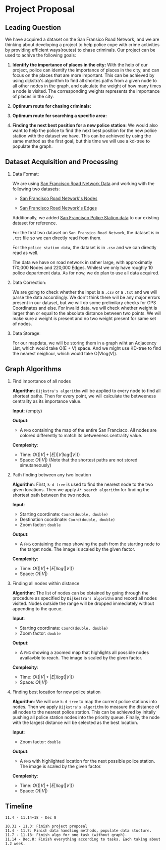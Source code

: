 # Project Proposal

## Leading Question

We have acquired a dataset on the San Fransico Road Network, and we are thinking about developing a project to help police cope with crime activities by providing efficient ways(routes) to chase criminals. Our project can be used to achive the following goals:

1. **Identify the importance of places in the city:** With the help of our project, police can identify the importance of places in the city, and can focus on the places that are more important. This can be achieved by using dijkstra's algorithm to find all shortes paths from a given node to all other nodes in the graph, and calculate the weight of how many times a node is visited. The corresponding weights represents the importance of places in the city.

2. **Optimum route for chasing criminals:**

3. **Optimum route for searching a specific area:**

4. **Finding the next best position for a new police station:** We would also want to help the police to find the next best position for the new police station with the dataset we have. This can be achieved by using the same method as the first goal, but this time we will use a kd-tree to populate the graph.

## Dataset Acquisition and Processing

1. Data Format:

    We are using [San Francisco Road Network Data](https://www.cs.utah.edu/~lifeifei/SpatialDataset.htm) and working with the following two datasets:

    - [San Francisco Road Network's Nodes](https://www.cs.utah.edu/~lifeifei/research/tpq/SF.cnode)

    - [San Francisco Road Network's Edges](https://www.cs.utah.edu/~lifeifei/research/tpq/SF.cedge)

    Additionally, we added [San Francisco Police Station data](https://data.sfgov.org/Public-Safety/Map-of-Police-Stations-2011-/a9xm-jdem) to our existing dataset for reference.

    For the first two dataset on `San Fransico Road Network`, the dataset is in `.txt` file so we can directly read from them.

    For the `police station data`, the dataset is in `.csv` and we can directly read as well.

    The data we have on road network in rather large, with approximatly 170,000 Nodes and 220,000 Edges. Whilest we only have roughly 10 police department data. As for now, we do plan to use all data acquired.

2. Data Correction:

    We are going to check whether the input is a `.csv` or a `.txt` and we will parse the data accordingly. We don't think there will be any major errors present in our dataset, but we will do some prelimilary checks for GPS Coordinates and else. For invalid data, we will check whether weight is larger than or equal to the absolute distance between two points. We will make sure a weight is present  and no two weight present for same set of nodes.

3. Data Storage:

    For our mapdata, we will be storing them in a graph wiht an Adjacency List, which would take O(E + V) space. And we might use KD-tree to find the nearest neighour, which would take O(Vlog(V)).

## Graph Algorithms

1. Find importance of all nodes

    **Algorithm**: `Dijkstra's algorithm` will be applied to every node to find all shortest paths. Then for every point, we will calculate the betweeness centrality as its importance value.

    **Input**: (empty)

    **Output**:
     - A `PNG` containing the map of the entire San Francisco. All nodes are colored differently to match its betweeness centrality value.

    **Complexity**:
     - Time: $O((|V| + |E|)|V|log(|V|))$
     - Space: $O(|V|)$ (Note that the shortest paths are not stored simutaneously)

2. Path finding between any two location

    **Algorithm**: First, `k-d tree` is used to find the nearest node to the two given locations. Then we apply `A* search algorithm` for finding the shortest path between the two nodes.

    **Input**:
     - Starting coordinate: `Coord(double, double)`
     - Destination coordinate: `Coord(double, double)`
     - Zoom factor: `double`

    **Output**:
     - A `PNG` containing the map showing the path from the starting node to the target node. The image is scaled by the given factor.

    **Complexity**:
     - Time: $O((|V| + |E|)log(|V|))$
     - Space: $O(|V|)$

3. Finding all nodes within distance

    **Algorithm**: The list of nodes can be obtained by going through the procedure as specified by `Dijkestra's algorithm` and record all nodes visited. Nodes outside the range will be dropped immediately without appending to the queue.

    **Input**:
     - Starting coordinate: `Coord(double, double)`
     - Zoom factor: `double`

    **Output**:
     - A `PNG` showing a zoomed map that highlights all possible nodes availavble to reach. The image is scaled by the given factor.

    **Complexity**:
     - Time: $O((|V| + |E|)log(|V|))$
     - Space: $O(|V|)$

4. Finding best location for new police station

    **Algorithm**: We will use `k-d tree` to map the current police stations into nodes. Then we apply `Dijkstra's algorithm` to measure the distance of all nodes to the nearest police station. This can be achieved by initally pushing all police station nodes into the priority queue. Finally, the node with the largest distance will be selected as the best location.

    **Input**:
     - Zoom factor: `double`

    **Output**:
     - A `PNG` with highlighted location for the next possible police station. The image is scaled by the given factor.

    **Complexity**:
     - Time: $O((|V| + |E|)log(|V|))$
     - Space: $O(|V|)$

## Timeline

    11.4 - 11.14~18 - Dec 8

    10.31 - 11.3: Finish project proposal
    11.4 - 11.7: Finish data handling methods, populate data stucture.
    11.7 - 11.13: Finish algo for one task (without graph).
    11.14 - Dec.8: Finish everything according to tasks. Each taking about 1.2 week.
